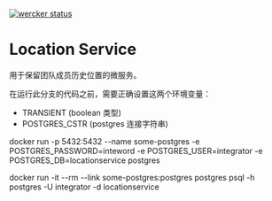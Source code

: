 
[![wercker status](https://app.wercker.com/status/1775588c38ae3696bb1c2a3e66bb2065/s/master "wercker status")](https://app.wercker.com/project/byKey/1775588c38ae3696bb1c2a3e66bb2065)

# Location Service

用于保留团队成员历史位置的微服务。

在运行此分支的代码之前，需要正确设置这两个环境变量：

* TRANSIENT (boolean 类型)
* POSTGRES_CSTR (postgres 连接字符串)

docker run -p 5432:5432 --name some-postgres -e POSTGRES_PASSWORD=inteword -e POSTGRES_USER=integrator -e POSTGRES_DB=locationservice postgres

docker run -it --rm --link some-postgres:postgres postgres psql -h postgres -U integrator -d locationservice